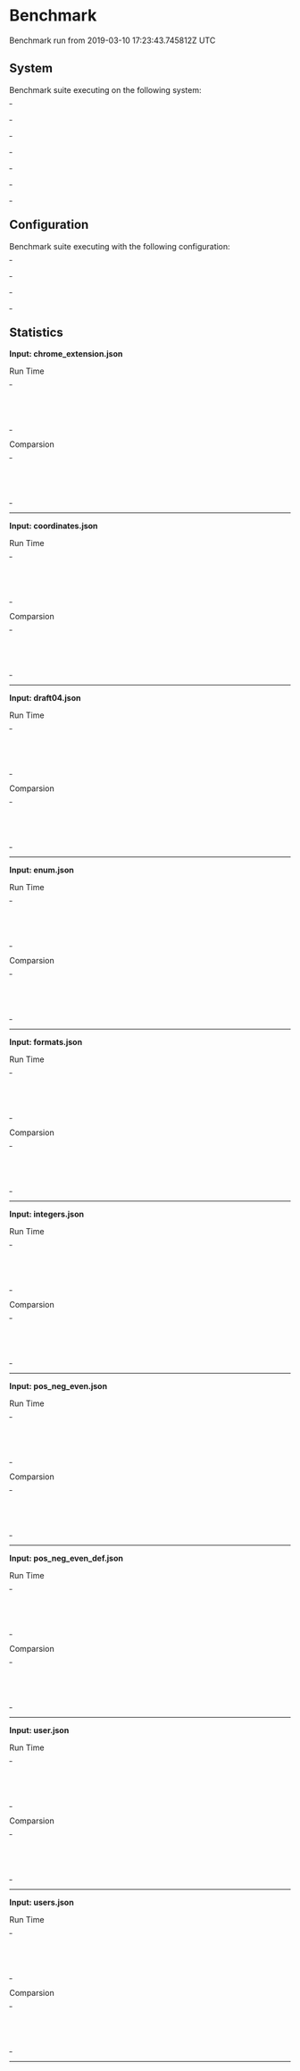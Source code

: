 # Benchmark

Benchmark run from 2019-03-10 17:23:43.745812Z UTC

## System

Benchmark suite executing on the following system:

<table style="width: 1%">
  <tr>
    <th style="width: 1%; white-space: nowrap">Operating System</th>
    <td>macOS</td>
  </tr><tr>
    <th style="white-space: nowrap">CPU Information</th>
    <td style="white-space: nowrap">Intel(R) Core(TM) i7-4770HQ CPU @ 2.20GHz</td>
  </tr><tr>
    <th style="white-space: nowrap">Number of Available Cores</th>
    <td style="white-space: nowrap">8</td>
  </tr><tr>
    <th style="white-space: nowrap">Available Memory</th>
    <td style="white-space: nowrap">16 GB</td>
  </tr><tr>
    <th style="white-space: nowrap">Elixir Version</th>
    <td style="white-space: nowrap">1.8.1</td>
  </tr><tr>
    <th style="white-space: nowrap">Erlang Version</th>
    <td style="white-space: nowrap">21.1</td>
  </tr>
</table>

## Configuration

Benchmark suite executing with the following configuration:

<table style="width: 1%">
  <tr>
    <th style="width: 1%">:time</th>
    <td style="white-space: nowrap">10 s</td>
  </tr><tr>
    <th>:parallel</th>
    <td style="white-space: nowrap">1</td>
  </tr><tr>
    <th>:warmup</th>
    <td style="white-space: nowrap">2 s</td>
  </tr>
</table>

## Statistics



__Input: chrome_extension.json__

Run Time
<table style="width: 1%">
  <tr>
    <th>Name</th>
    <th style="text-align: right">IPS</th>
    <th style="text-align: right">Average</th>
    <th style="text-align: right">Devitation</th>
    <th style="text-align: right">Median</th>
    <th style="text-align: right">99th&nbsp;%</th>
  </tr>
  <tr>
    <td style="white-space: nowrap">JsonXema</td>
    <td style="white-space: nowrap; text-align: right">48.52 K</td>
    <td style="white-space: nowrap; text-align: right">20.61 μs</td>
    <td style="white-space: nowrap; text-align: right">±99.75%</td>
    <td style="white-space: nowrap; text-align: right">19 μs</td>
    <td style="white-space: nowrap; text-align: right">40 μs</td>
  </tr>
  <tr>
    <td style="white-space: nowrap">ExJsonSchema</td>
    <td style="white-space: nowrap; text-align: right">26.86 K</td>
    <td style="white-space: nowrap; text-align: right">37.23 μs</td>
    <td style="white-space: nowrap; text-align: right">±53.04%</td>
    <td style="white-space: nowrap; text-align: right">34 μs</td>
    <td style="white-space: nowrap; text-align: right">183 μs</td>
  </tr>
</table>

Comparsion
<table style="width: 1%">
  <tr>
    <th>Name</th>
    <th style="text-align: right">IPS</th>
    <th style="text-align: right">Slower</th>
  <tr>
    <td style="white-space: nowrap">JsonXema</td>
    <td style="white-space: nowrap;text-align: right">48.52 K</td>
    <td>&nbsp;</td>
  </tr>
  <tr>
    <td style="white-space: nowrap">ExJsonSchema</td>
    <td style="white-space: nowrap; text-align: right">26.86 K</td>
    <td style="white-space: nowrap; text-align: right">1.81x</td>
  </tr>
</table>


<hr/>

__Input: coordinates.json__

Run Time
<table style="width: 1%">
  <tr>
    <th>Name</th>
    <th style="text-align: right">IPS</th>
    <th style="text-align: right">Average</th>
    <th style="text-align: right">Devitation</th>
    <th style="text-align: right">Median</th>
    <th style="text-align: right">99th&nbsp;%</th>
  </tr>
  <tr>
    <td style="white-space: nowrap">JsonXema</td>
    <td style="white-space: nowrap; text-align: right">394.66 K</td>
    <td style="white-space: nowrap; text-align: right">2.53 μs</td>
    <td style="white-space: nowrap; text-align: right">±1213.96%</td>
    <td style="white-space: nowrap; text-align: right">2 μs</td>
    <td style="white-space: nowrap; text-align: right">3 μs</td>
  </tr>
  <tr>
    <td style="white-space: nowrap">ExJsonSchema</td>
    <td style="white-space: nowrap; text-align: right">150.00 K</td>
    <td style="white-space: nowrap; text-align: right">6.67 μs</td>
    <td style="white-space: nowrap; text-align: right">±490.18%</td>
    <td style="white-space: nowrap; text-align: right">6 μs</td>
    <td style="white-space: nowrap; text-align: right">10 μs</td>
  </tr>
</table>

Comparsion
<table style="width: 1%">
  <tr>
    <th>Name</th>
    <th style="text-align: right">IPS</th>
    <th style="text-align: right">Slower</th>
  <tr>
    <td style="white-space: nowrap">JsonXema</td>
    <td style="white-space: nowrap;text-align: right">394.66 K</td>
    <td>&nbsp;</td>
  </tr>
  <tr>
    <td style="white-space: nowrap">ExJsonSchema</td>
    <td style="white-space: nowrap; text-align: right">150.00 K</td>
    <td style="white-space: nowrap; text-align: right">2.63x</td>
  </tr>
</table>


<hr/>

__Input: draft04.json__

Run Time
<table style="width: 1%">
  <tr>
    <th>Name</th>
    <th style="text-align: right">IPS</th>
    <th style="text-align: right">Average</th>
    <th style="text-align: right">Devitation</th>
    <th style="text-align: right">Median</th>
    <th style="text-align: right">99th&nbsp;%</th>
  </tr>
  <tr>
    <td style="white-space: nowrap">JsonXema</td>
    <td style="white-space: nowrap; text-align: right">2.37 K</td>
    <td style="white-space: nowrap; text-align: right">421.12 μs</td>
    <td style="white-space: nowrap; text-align: right">±29.07%</td>
    <td style="white-space: nowrap; text-align: right">397 μs</td>
    <td style="white-space: nowrap; text-align: right">608 μs</td>
  </tr>
  <tr>
    <td style="white-space: nowrap">ExJsonSchema</td>
    <td style="white-space: nowrap; text-align: right">1.40 K</td>
    <td style="white-space: nowrap; text-align: right">714.11 μs</td>
    <td style="white-space: nowrap; text-align: right">±18.06%</td>
    <td style="white-space: nowrap; text-align: right">650 μs</td>
    <td style="white-space: nowrap; text-align: right">1124.42 μs</td>
  </tr>
</table>

Comparsion
<table style="width: 1%">
  <tr>
    <th>Name</th>
    <th style="text-align: right">IPS</th>
    <th style="text-align: right">Slower</th>
  <tr>
    <td style="white-space: nowrap">JsonXema</td>
    <td style="white-space: nowrap;text-align: right">2.37 K</td>
    <td>&nbsp;</td>
  </tr>
  <tr>
    <td style="white-space: nowrap">ExJsonSchema</td>
    <td style="white-space: nowrap; text-align: right">1.40 K</td>
    <td style="white-space: nowrap; text-align: right">1.7x</td>
  </tr>
</table>


<hr/>

__Input: enum.json__

Run Time
<table style="width: 1%">
  <tr>
    <th>Name</th>
    <th style="text-align: right">IPS</th>
    <th style="text-align: right">Average</th>
    <th style="text-align: right">Devitation</th>
    <th style="text-align: right">Median</th>
    <th style="text-align: right">99th&nbsp;%</th>
  </tr>
  <tr>
    <td style="white-space: nowrap">JsonXema</td>
    <td style="white-space: nowrap; text-align: right">256.05 K</td>
    <td style="white-space: nowrap; text-align: right">3.91 μs</td>
    <td style="white-space: nowrap; text-align: right">±745.37%</td>
    <td style="white-space: nowrap; text-align: right">4 μs</td>
    <td style="white-space: nowrap; text-align: right">5 μs</td>
  </tr>
  <tr>
    <td style="white-space: nowrap">ExJsonSchema</td>
    <td style="white-space: nowrap; text-align: right">153.09 K</td>
    <td style="white-space: nowrap; text-align: right">6.53 μs</td>
    <td style="white-space: nowrap; text-align: right">±515.14%</td>
    <td style="white-space: nowrap; text-align: right">6 μs</td>
    <td style="white-space: nowrap; text-align: right">16 μs</td>
  </tr>
</table>

Comparsion
<table style="width: 1%">
  <tr>
    <th>Name</th>
    <th style="text-align: right">IPS</th>
    <th style="text-align: right">Slower</th>
  <tr>
    <td style="white-space: nowrap">JsonXema</td>
    <td style="white-space: nowrap;text-align: right">256.05 K</td>
    <td>&nbsp;</td>
  </tr>
  <tr>
    <td style="white-space: nowrap">ExJsonSchema</td>
    <td style="white-space: nowrap; text-align: right">153.09 K</td>
    <td style="white-space: nowrap; text-align: right">1.67x</td>
  </tr>
</table>


<hr/>

__Input: formats.json__

Run Time
<table style="width: 1%">
  <tr>
    <th>Name</th>
    <th style="text-align: right">IPS</th>
    <th style="text-align: right">Average</th>
    <th style="text-align: right">Devitation</th>
    <th style="text-align: right">Median</th>
    <th style="text-align: right">99th&nbsp;%</th>
  </tr>
  <tr>
    <td style="white-space: nowrap">ExJsonSchema</td>
    <td style="white-space: nowrap; text-align: right">51.66 K</td>
    <td style="white-space: nowrap; text-align: right">19.36 μs</td>
    <td style="white-space: nowrap; text-align: right">±117.56%</td>
    <td style="white-space: nowrap; text-align: right">18 μs</td>
    <td style="white-space: nowrap; text-align: right">30 μs</td>
  </tr>
  <tr>
    <td style="white-space: nowrap">JsonXema</td>
    <td style="white-space: nowrap; text-align: right">49.84 K</td>
    <td style="white-space: nowrap; text-align: right">20.06 μs</td>
    <td style="white-space: nowrap; text-align: right">±63.87%</td>
    <td style="white-space: nowrap; text-align: right">19 μs</td>
    <td style="white-space: nowrap; text-align: right">31 μs</td>
  </tr>
</table>

Comparsion
<table style="width: 1%">
  <tr>
    <th>Name</th>
    <th style="text-align: right">IPS</th>
    <th style="text-align: right">Slower</th>
  <tr>
    <td style="white-space: nowrap">ExJsonSchema</td>
    <td style="white-space: nowrap;text-align: right">51.66 K</td>
    <td>&nbsp;</td>
  </tr>
  <tr>
    <td style="white-space: nowrap">JsonXema</td>
    <td style="white-space: nowrap; text-align: right">49.84 K</td>
    <td style="white-space: nowrap; text-align: right">1.04x</td>
  </tr>
</table>


<hr/>

__Input: integers.json__

Run Time
<table style="width: 1%">
  <tr>
    <th>Name</th>
    <th style="text-align: right">IPS</th>
    <th style="text-align: right">Average</th>
    <th style="text-align: right">Devitation</th>
    <th style="text-align: right">Median</th>
    <th style="text-align: right">99th&nbsp;%</th>
  </tr>
  <tr>
    <td style="white-space: nowrap">JsonXema</td>
    <td style="white-space: nowrap; text-align: right">190.49 K</td>
    <td style="white-space: nowrap; text-align: right">5.25 μs</td>
    <td style="white-space: nowrap; text-align: right">±501.66%</td>
    <td style="white-space: nowrap; text-align: right">5 μs</td>
    <td style="white-space: nowrap; text-align: right">8 μs</td>
  </tr>
  <tr>
    <td style="white-space: nowrap">ExJsonSchema</td>
    <td style="white-space: nowrap; text-align: right">115.30 K</td>
    <td style="white-space: nowrap; text-align: right">8.67 μs</td>
    <td style="white-space: nowrap; text-align: right">±380.85%</td>
    <td style="white-space: nowrap; text-align: right">7 μs</td>
    <td style="white-space: nowrap; text-align: right">17 μs</td>
  </tr>
</table>

Comparsion
<table style="width: 1%">
  <tr>
    <th>Name</th>
    <th style="text-align: right">IPS</th>
    <th style="text-align: right">Slower</th>
  <tr>
    <td style="white-space: nowrap">JsonXema</td>
    <td style="white-space: nowrap;text-align: right">190.49 K</td>
    <td>&nbsp;</td>
  </tr>
  <tr>
    <td style="white-space: nowrap">ExJsonSchema</td>
    <td style="white-space: nowrap; text-align: right">115.30 K</td>
    <td style="white-space: nowrap; text-align: right">1.65x</td>
  </tr>
</table>


<hr/>

__Input: pos_neg_even.json__

Run Time
<table style="width: 1%">
  <tr>
    <th>Name</th>
    <th style="text-align: right">IPS</th>
    <th style="text-align: right">Average</th>
    <th style="text-align: right">Devitation</th>
    <th style="text-align: right">Median</th>
    <th style="text-align: right">99th&nbsp;%</th>
  </tr>
  <tr>
    <td style="white-space: nowrap">JsonXema</td>
    <td style="white-space: nowrap; text-align: right">317.56 K</td>
    <td style="white-space: nowrap; text-align: right">3.15 μs</td>
    <td style="white-space: nowrap; text-align: right">±1267.46%</td>
    <td style="white-space: nowrap; text-align: right">3 μs</td>
    <td style="white-space: nowrap; text-align: right">4 μs</td>
  </tr>
  <tr>
    <td style="white-space: nowrap">ExJsonSchema</td>
    <td style="white-space: nowrap; text-align: right">138.67 K</td>
    <td style="white-space: nowrap; text-align: right">7.21 μs</td>
    <td style="white-space: nowrap; text-align: right">±443.76%</td>
    <td style="white-space: nowrap; text-align: right">6 μs</td>
    <td style="white-space: nowrap; text-align: right">16 μs</td>
  </tr>
</table>

Comparsion
<table style="width: 1%">
  <tr>
    <th>Name</th>
    <th style="text-align: right">IPS</th>
    <th style="text-align: right">Slower</th>
  <tr>
    <td style="white-space: nowrap">JsonXema</td>
    <td style="white-space: nowrap;text-align: right">317.56 K</td>
    <td>&nbsp;</td>
  </tr>
  <tr>
    <td style="white-space: nowrap">ExJsonSchema</td>
    <td style="white-space: nowrap; text-align: right">138.67 K</td>
    <td style="white-space: nowrap; text-align: right">2.29x</td>
  </tr>
</table>


<hr/>

__Input: pos_neg_even_def.json__

Run Time
<table style="width: 1%">
  <tr>
    <th>Name</th>
    <th style="text-align: right">IPS</th>
    <th style="text-align: right">Average</th>
    <th style="text-align: right">Devitation</th>
    <th style="text-align: right">Median</th>
    <th style="text-align: right">99th&nbsp;%</th>
  </tr>
  <tr>
    <td style="white-space: nowrap">JsonXema</td>
    <td style="white-space: nowrap; text-align: right">318.75 K</td>
    <td style="white-space: nowrap; text-align: right">3.14 μs</td>
    <td style="white-space: nowrap; text-align: right">±1148.93%</td>
    <td style="white-space: nowrap; text-align: right">3 μs</td>
    <td style="white-space: nowrap; text-align: right">4 μs</td>
  </tr>
  <tr>
    <td style="white-space: nowrap">ExJsonSchema</td>
    <td style="white-space: nowrap; text-align: right">112.00 K</td>
    <td style="white-space: nowrap; text-align: right">8.93 μs</td>
    <td style="white-space: nowrap; text-align: right">±263.91%</td>
    <td style="white-space: nowrap; text-align: right">8 μs</td>
    <td style="white-space: nowrap; text-align: right">18 μs</td>
  </tr>
</table>

Comparsion
<table style="width: 1%">
  <tr>
    <th>Name</th>
    <th style="text-align: right">IPS</th>
    <th style="text-align: right">Slower</th>
  <tr>
    <td style="white-space: nowrap">JsonXema</td>
    <td style="white-space: nowrap;text-align: right">318.75 K</td>
    <td>&nbsp;</td>
  </tr>
  <tr>
    <td style="white-space: nowrap">ExJsonSchema</td>
    <td style="white-space: nowrap; text-align: right">112.00 K</td>
    <td style="white-space: nowrap; text-align: right">2.85x</td>
  </tr>
</table>


<hr/>

__Input: user.json__

Run Time
<table style="width: 1%">
  <tr>
    <th>Name</th>
    <th style="text-align: right">IPS</th>
    <th style="text-align: right">Average</th>
    <th style="text-align: right">Devitation</th>
    <th style="text-align: right">Median</th>
    <th style="text-align: right">99th&nbsp;%</th>
  </tr>
  <tr>
    <td style="white-space: nowrap">JsonXema</td>
    <td style="white-space: nowrap; text-align: right">389.12 K</td>
    <td style="white-space: nowrap; text-align: right">2.57 μs</td>
    <td style="white-space: nowrap; text-align: right">±1532.62%</td>
    <td style="white-space: nowrap; text-align: right">2 μs</td>
    <td style="white-space: nowrap; text-align: right">3 μs</td>
  </tr>
  <tr>
    <td style="white-space: nowrap">ExJsonSchema</td>
    <td style="white-space: nowrap; text-align: right">137.94 K</td>
    <td style="white-space: nowrap; text-align: right">7.25 μs</td>
    <td style="white-space: nowrap; text-align: right">±313.71%</td>
    <td style="white-space: nowrap; text-align: right">7 μs</td>
    <td style="white-space: nowrap; text-align: right">10 μs</td>
  </tr>
</table>

Comparsion
<table style="width: 1%">
  <tr>
    <th>Name</th>
    <th style="text-align: right">IPS</th>
    <th style="text-align: right">Slower</th>
  <tr>
    <td style="white-space: nowrap">JsonXema</td>
    <td style="white-space: nowrap;text-align: right">389.12 K</td>
    <td>&nbsp;</td>
  </tr>
  <tr>
    <td style="white-space: nowrap">ExJsonSchema</td>
    <td style="white-space: nowrap; text-align: right">137.94 K</td>
    <td style="white-space: nowrap; text-align: right">2.82x</td>
  </tr>
</table>


<hr/>

__Input: users.json__

Run Time
<table style="width: 1%">
  <tr>
    <th>Name</th>
    <th style="text-align: right">IPS</th>
    <th style="text-align: right">Average</th>
    <th style="text-align: right">Devitation</th>
    <th style="text-align: right">Median</th>
    <th style="text-align: right">99th&nbsp;%</th>
  </tr>
  <tr>
    <td style="white-space: nowrap">JsonXema</td>
    <td style="white-space: nowrap; text-align: right">30.02</td>
    <td style="white-space: nowrap; text-align: right">33.31 ms</td>
    <td style="white-space: nowrap; text-align: right">±4.54%</td>
    <td style="white-space: nowrap; text-align: right">33.11 ms</td>
    <td style="white-space: nowrap; text-align: right">38.09 ms</td>
  </tr>
  <tr>
    <td style="white-space: nowrap">ExJsonSchema</td>
    <td style="white-space: nowrap; text-align: right">11.30</td>
    <td style="white-space: nowrap; text-align: right">88.47 ms</td>
    <td style="white-space: nowrap; text-align: right">±5.19%</td>
    <td style="white-space: nowrap; text-align: right">87.08 ms</td>
    <td style="white-space: nowrap; text-align: right">113.37 ms</td>
  </tr>
</table>

Comparsion
<table style="width: 1%">
  <tr>
    <th>Name</th>
    <th style="text-align: right">IPS</th>
    <th style="text-align: right">Slower</th>
  <tr>
    <td style="white-space: nowrap">JsonXema</td>
    <td style="white-space: nowrap;text-align: right">30.02</td>
    <td>&nbsp;</td>
  </tr>
  <tr>
    <td style="white-space: nowrap">ExJsonSchema</td>
    <td style="white-space: nowrap; text-align: right">11.30</td>
    <td style="white-space: nowrap; text-align: right">2.66x</td>
  </tr>
</table>


<hr/>

